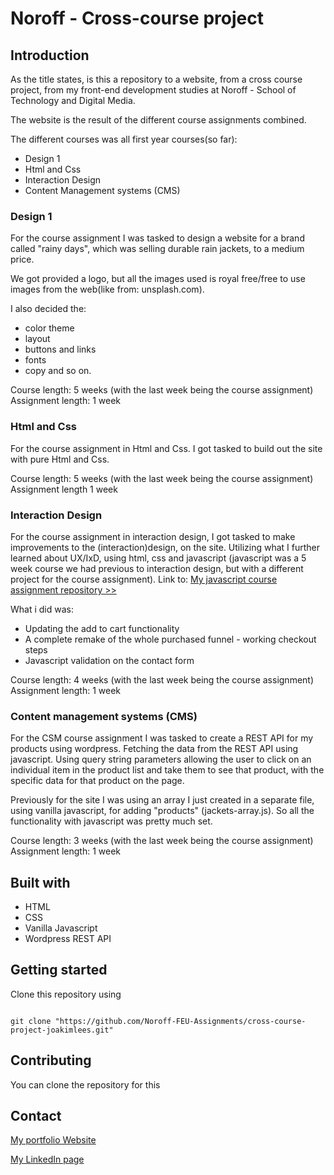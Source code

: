 # Noroff - Cross-course project

## Introduction

As the title states, is this a repository to a website, from a cross course project, from my front-end development studies at Noroff - School of Technology and Digital Media.

The website is the result of the different course assignments combined.

The different courses was all first year courses(so far):

- Design 1
- Html and Css
- Interaction Design
- Content Management systems (CMS)

### Design 1

For the course assignment I was tasked to design a website for a brand called "rainy days", which was selling durable rain jackets, to a medium price.

We got provided a logo, but all the images used is royal free/free to use images from the web(like from: unsplash.com).

I also decided the:

- color theme
- layout
- buttons and links
- fonts
- copy
  and so on.

Course length: 5 weeks (with the last week being the course assignment)
Assignment length: 1 week

### Html and Css

For the course assignment in Html and Css. I got tasked to build out the site with pure Html and Css.

Course length: 5 weeks (with the last week being the course assignment)
Assignment length 1 week

### Interaction Design

For the course assignment in interaction design, I got tasked to make improvements to the (interaction)design, on the site. Utilizing what I further learned about UX/IxD, using html, css and javascript (javascript was a 5 week course we had previous to interaction design, but with a different project for the course assignment).
Link to: [My javascript course assignment repository >>](https://github.com/joakimlees/joakim-lee-sletten-js1-ca)

What i did was:

- Updating the add to cart functionality
- A complete remake of the whole purchased funnel - working checkout steps
- Javascript validation on the contact form

Course length: 4 weeks (with the last week being the course assignment)
Assignment length: 1 week

### Content management systems (CMS)

For the CSM course assignment I was tasked to create a REST API for my products using wordpress. Fetching the data from the REST API using javascript. Using query string parameters allowing the user to click on an individual item in the product list and take them to see that product, with the specific data for that product on the page.

Previously for the site I was using an array I just created in a separate file, using vanilla javascript, for adding "products" (jackets-array.js).
So all the functionality with javascript was pretty much set.

Course length: 3 weeks (with the last week being the course assignment)
Assignment length: 1 week

## Built with

- HTML
- CSS
- Vanilla Javascript
- Wordpress REST API

## Getting started

Clone this repository using

```

git clone "https://github.com/Noroff-FEU-Assignments/cross-course-project-joakimlees.git"

```

## Contributing

You can clone the repository for this

## Contact

[My portfolio Website]()

[My LinkedIn page](https://www.linkedin.com/in/joakim-lee-sletten-14381621a/)
